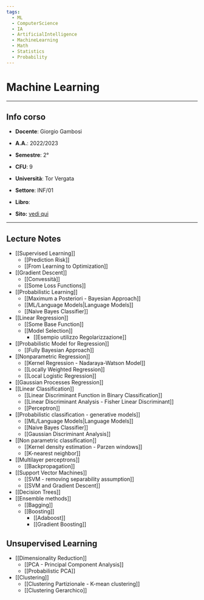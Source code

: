 ```yaml
---
tags:
  - ML
  - ComputerScience
  - IA
  - ArtificialIntelligence
  - MachineLearning
  - Math
  - Statistics
  - Probability
---
```

# Machine Learning
--------------------------
## Info corso
- **Docente**: Giorgio Gambosi 
- **A.A.**: 2022/2023
- **Semestre**: 2°
- **CFU**: 9
- **Università**: Tor Vergata
- **Settore**: INF/01

- **Libro**: 
- **Sito:** [vedi qui](https://tvml.github.io/ml2223/)

----------------
## Lecture Notes
- [[Supervised Learning]]
	- [[Prediction Risk]]
	- [[From Learning to Optimization]]
- [[Gradient Descent]]
	- [[Convessità]]
	- [[Some Loss Functions]]
- [[Probabilistic Learning]]
	- [[Maximum a Posteriori - Bayesian Approach]]
	- [[ML/Language Models|Language Models]]
	- [[Naive Bayes Classifier]]
- [[Linear Regression]]
	- [[Some Base Function]]
	- [[Model Selection]]
		- [[Esempio utilizzo Regolarizzazione]]
- [[Probabilistic Model for Regression]]
	- [[Fully Bayesian Approach]]
- [[Nonparametric Regression]]
	- [[Kernel Regression - Nadaraya-Watson Model]]
	- [[Locally Weighted Regression]]
	- [[Local Logistic Regression]]
- [[Gaussian Processes Regression]]
- [[Linear Classification]]
	- [[Linear Discriminant Function in Binary Classification]]
	- [[Linear Discriminant Analysis - Fisher Linear Discriminant]]
	- [[Perceptron]]
- [[Probabilistic classification - generative models]]
	- [[ML/Language Models|Language Models]]
	- [[Naive Bayes Classifier]]
	- [[Gaussian Discriminant Analysis]]
- [[Non parametric classification]]
	- [[Kernel density estimation - Parzen windows]]
	- [[K-nearest neighbor]]
- [[Multilayer perceptrons]]
	- [[Backpropagation]]
- [[Support Vector Machines]]
	- [[SVM - removing separability assumption]]
	- [[SVM and Gradient Descent]]
- [[Decision Trees]]
- [[Ensemble methods]]
	- [[Bagging]]
	- [[Boosting]]
		- [[Adaboost]]
		- [[Gradient Boosting]]

## Unsupervised Learning
- [[Dimensionality Reduction]]
	- [[PCA - Principal Component Analysis]]
	- [[Probabilistic PCA]]
- [[Clustering]]
	- [[Clustering Partizionale - K-mean clustering]]
	- [[Clustering Gerarchico]]